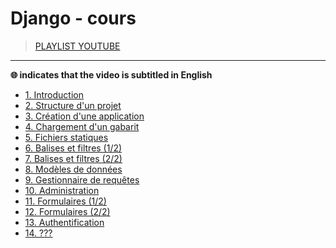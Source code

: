 # Django - cours

> [PLAYLIST YOUTUBE](https://www.youtube.com/playlist?list=PLrSOXFDHBtfED_VFTa6labxAOPh29RYiO)

---

**🌐 indicates that the video is subtitled in English**

+ [1. Introduction](https://www.youtube.com/watch?v=iBGhDHtysAA)
+ [2. Structure d'un projet](https://www.youtube.com/watch?v=rMHSCeA8Bfw)
+ [3. Création d'une application](https://www.youtube.com/watch?v=t1B3NocLLWY)
+ [4. Chargement d'un gabarit](https://www.youtube.com/watch?v=82M_yuQ3CAY)
+ [5. Fichiers statiques](https://www.youtube.com/watch?v=_jfryi6pEOM)
+ [6. Balises et filtres (1/2)](https://www.youtube.com/watch?v=xNPiqBCftc8)
+ [7. Balises et filtres (2/2)](https://www.youtube.com/watch?v=VYQwO7XctOQ)
+ [8. Modèles de données](https://www.youtube.com/watch?v=reQWTyobd8c)
+ [9. Gestionnaire de requêtes](https://www.youtube.com/watch?v=h3LrN7443XY)
+ [10. Administration](https://www.youtube.com/watch?v=ALcGNBTgc4w)
+ [11. Formulaires (1/2)](https://www.youtube.com/watch?v=3e0SjrSgWzk)
+ [12. Formulaires (2/2)](https://www.youtube.com/watch?v=9NFXJFbkosM)
+ [13. Authentification](https://www.youtube.com/watch?v=ZpiokBHjPtA)
+ [14. ???](#)
